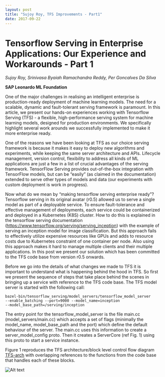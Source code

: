 ```yaml
---
layout: post
title: "Sujoy Roy, TFS Improvements - Part1"
date: 2017-09-22
---
```


# Tensorflow Serving in Enterprise Applications: Our Experience and Workarounds - Part 1

*Sujoy Roy, Srinivasa Byaiah Ramachandra Reddy, Per Goncalves Da Silva*

**SAP Leonardo ML Foundation**

One of the major challenges in realising an intelligent enterprise is production-ready deployment of machine learning models. The need for a scalable, dynamic and fault-tolerant serving framework is paramount. In this article, we present our hands-on experiences working with Tensorflow Serving (TFS) - a flexible, high-performance serving system for machine learning models, designed for production environments. We specifically highlight several work arounds we successfully implemented to make it more enterprise ready.

One of the reasons we have been looking at TFS as our choice serving framework is because it makes it easy to deploy new algorithms and experiments, while keeping the same server architecture and APIs. Lifecycle management, version control, flexibility to address all kinds of ML applications are just a few in a list of crucial advantages of the serving framework. TensorFlow Serving provides out-of-the-box integration with TensorFlow models, but can be “easily” (as claimed in the documentation) extended to serve other types of models and data (our experiments with custom deployment is work in progress).

Now what do we mean by “making tensorflow serving enterprise ready”? Tensorflow serving in its original avatar (r0.5) allowed us to serve a single model as part of a deployable service. To ensure fault-tolerance and effective management of deployments, each service could be containerized and deployed in a Kubernetes (K8S) cluster. How to do this is explained in the tensorflow serving documentation (https://www.tensorflow.org/serving/serving_inception) with the example of serving an inception model for image classification. But this approach fails to effectively utilize expensive resources like GPUs and adds to resource costs due to Kubernetes constraint of one container per node. Also using this approach makes it hard to manage multiple clients and their multiple applications. In this post we present our solution which has been committed to the TFS code base from version r0.5 onwards. 

Before we go into the details of what changes we made to TFS it is important to understand what is happening behind the hood in TFS. So first we present the sequence of steps that take place behind the scenes in bringing up a service with reference to the TFS code base. The TFS model server is started with the following call:

    bazel-bin/tensorflow_serving/model_servers/tensorflow_model_server 
    --enable_batching --port=9000 --model_name=inception   
    --model_base_path=/serving/inception

The entry point for the tensorflow_model_server is the file main.cc (model_servers/main.cc) which accepts a set of flags (minimally the model_name, model_base_path and the port) which define the default behaviour of the server. The main.cc uses this information to create a server_model_config proto. Then it creates a ServerCore (ref Fig. 1) using this proto to start a service instance.

Figure 1 reproduces the TFS architecture/block level control flow diagram [TFS-arch](https://www.tensorflow.org/serving/architecture_overview) with overlapping references to the functions from the code base that handles each of these blocks. 

![Alt text](https://github.com/tvkpz/tvkpz.github.io/tree/master/_posts/images/Figure1.png)


